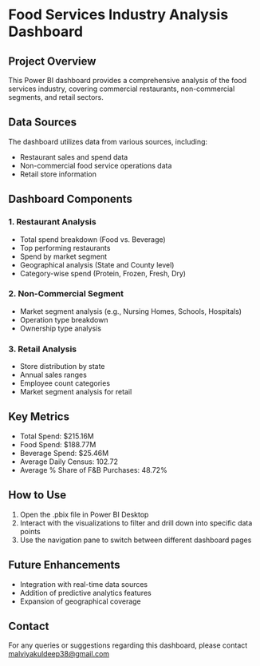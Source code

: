 # Food Services Industry Analysis Dashboard

## Project Overview
This Power BI dashboard provides a comprehensive analysis of the food services industry, covering commercial restaurants, non-commercial segments, and retail sectors.

## Data Sources
The dashboard utilizes data from various sources, including:
- Restaurant sales and spend data
- Non-commercial food service operations data
- Retail store information

## Dashboard Components

### 1. Restaurant Analysis
- Total spend breakdown (Food vs. Beverage)
- Top performing restaurants
- Spend by market segment
- Geographical analysis (State and County level)
- Category-wise spend (Protein, Frozen, Fresh, Dry)

### 2. Non-Commercial Segment
- Market segment analysis (e.g., Nursing Homes, Schools, Hospitals)
- Operation type breakdown
- Ownership type analysis

### 3. Retail Analysis
- Store distribution by state
- Annual sales ranges
- Employee count categories
- Market segment analysis for retail

## Key Metrics
- Total Spend: $215.16M
- Food Spend: $188.77M
- Beverage Spend: $25.46M
- Average Daily Census: 102.72
- Average % Share of F&B Purchases: 48.72%

## How to Use
1. Open the .pbix file in Power BI Desktop
2. Interact with the visualizations to filter and drill down into specific data points
3. Use the navigation pane to switch between different dashboard pages


## Future Enhancements
- Integration with real-time data sources
- Addition of predictive analytics features
- Expansion of geographical coverage

## Contact
For any queries or suggestions regarding this dashboard, please contact malviyakuldeep38@gmail.com
